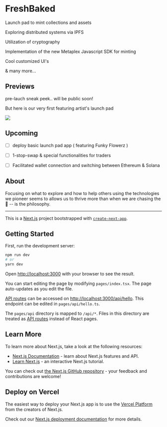 # FreshBaked

Launch pad to mint collections and assets

Exploring distributed systems via IPFS

Utilization of cryptography  

Implementation of the new Metaplex Javascript SDK for minting

Cool customized UI's

& many more...


## Previews

pre-lauch sneak peek.. will be public soon!

But here is our very first featuring artist's launch pad

<a href="https://ipfs.infura.io/ipfs/bafkreidacehf2j4dalrxu7zgjlpvuebbbq2cppahtnx2fnqlrn7psw76qu" align="center">
  <img src="https://ipfs.infura.io/ipfs/bafkreidacehf2j4dalrxu7zgjlpvuebbbq2cppahtnx2fnqlrn7psw76qu" />  
</a>


## Upcoming

- [ ] deploy basic launch pad app ( featuring Funky Flowerz )
- [ ] 1-stop-swap & special functionalities for traders
- [ ] Facilitated wallet connection and switching between Ethereum & Solana 


## About

 
Focusing on what to explore and how to help others using the technologies we pioneer seems to allows us to thrive more than when we are chasing the 💸 -- is the philosophy.

<hr />

This is a [Next.js](https://nextjs.org/) project bootstrapped with [`create-next-app`](https://github.com/vercel/next.js/tree/canary/packages/create-next-app).

## Getting Started

First, run the development server:

```bash
npm run dev
# or
yarn dev
```

Open [http://localhost:3000](http://localhost:3000) with your browser to see the result.

You can start editing the page by modifying `pages/index.tsx`. The page auto-updates as you edit the file.

[API routes](https://nextjs.org/docs/api-routes/introduction) can be accessed on [http://localhost:3000/api/hello](http://localhost:3000/api/hello). This endpoint can be edited in `pages/api/hello.ts`.

The `pages/api` directory is mapped to `/api/*`. Files in this directory are treated as [API routes](https://nextjs.org/docs/api-routes/introduction) instead of React pages.

## Learn More

To learn more about Next.js, take a look at the following resources:

- [Next.js Documentation](https://nextjs.org/docs) - learn about Next.js features and API.
- [Learn Next.js](https://nextjs.org/learn) - an interactive Next.js tutorial.

You can check out [the Next.js GitHub repository](https://github.com/vercel/next.js/) - your feedback and contributions are welcome!

## Deploy on Vercel

The easiest way to deploy your Next.js app is to use the [Vercel Platform](https://vercel.com/new?utm_medium=default-template&filter=next.js&utm_source=create-next-app&utm_campaign=create-next-app-readme) from the creators of Next.js.

Check out our [Next.js deployment documentation](https://nextjs.org/docs/deployment) for more details.
